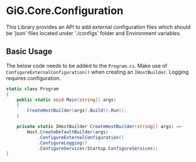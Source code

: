 ﻿# GiG.Core.Configuration

This Library provides an API to add external configuration files which should be 'json' files located under './configs' folder and Environment variables.

## Basic Usage

The below code needs to be added to the `Program.cs`. Make use of `ConfigureExternalConfiguration()` when creating an `IHostBuilder`. Logging requires configuration.

```csharp
static class Program
{
    public static void Main(string[] args)
    {
        CreateHostBuilder(args).Build().Run();
    }

    private static IHostBuilder CreateHostBuilder(string[] args) =>
        Host.CreateDefaultBuilder(args)
            .ConfigureExternalConfiguration()
            .ConfigureLogging()
            .ConfigureServices(Startup.ConfigureServices);
}
```